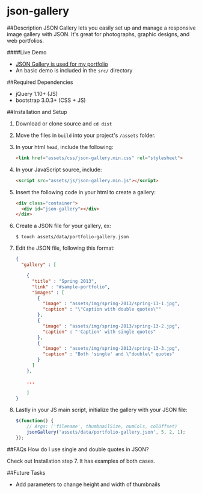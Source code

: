 json-gallery
======================

##Description
JSON Gallery lets you easily set up and manage a responsive image gallery with JSON.
It's great for photographs, graphic designs, and web portfolios.

####Live Demo
- [JSON Gallery is used for my portfolio](https://codenameyau.github.io/)
- An basic demo is included in the `src/` directory


##Required Dependencies
- jQuery 1.10+ (JS)
- bootstrap 3.0.3+ (CSS + JS)


##Installation and Setup
1. Download or clone source and `cd dist`

2. Move the files in `build` into your project's `/assets` folder.

3. In your html `head`, include the following:

    ```html
    <link href="assets/css/json-gallery.min.css" rel="stylesheet">
    ```

4. In your JavaScript source, include:

    ```html
    <script src="assets/js/json-gallery.min.js"></script>
    ```

5. Insert the following code in your html to create a gallery:

    ```html
    <div class="container">
      <div id="json-gallery"></div>
    </div>
    ```

6. Create a JSON file for your gallery, ex:

    ```
    $ touch assets/data/portfolio-gallery.json
    ```

7. Edit the JSON file, following this format:

    ```json
    {
      "gallery" : [

        {
          "title" : "Spring 2013",
          "link" : "#sample-portfolio",
          "images" : [
            {
              "image" : "assets/img/spring-2013/spring-13-1.jpg",
              "caption" : "\"Caption with double quotes\""
            },
            {
              "image" : "assets/img/spring-2013/spring-13-2.jpg",
              "caption" : "'Caption' with single quotes"
            },
            {
              "image" : "assets/img/spring-2013/spring-13-3.jpg",
              "caption" : "Both 'single' and \"double\" quotes"
            }
          ]
        },

        ...

        ]
    }
    ```

8. Lastly in your JS main script, initialize the gallery with your JSON file:

    ```javascript
    $(function() {
        // Args: ('filename', thumbnailSize, numCols, colOffset)
        jsonGallery('assets/data/portfolio-gallery.json', 5, 2, 1);
    });
    ```

##FAQs
How do I use single and double quotes in JSON?

Check out Installation step 7. It has examples of both cases.

##Future Tasks
* Add parameters to change height and width of thumbnails
